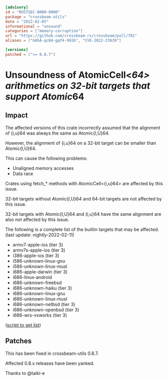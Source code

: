 ```toml
[advisory]
id = "RUSTSEC-0000-0000"
package = "crossbeam-utils"
date = "2022-02-05"
informational = "unsound"
categories = ["memory-corruption"]
url = "https://github.com/crossbeam-rs/crossbeam/pull/781"
aliases = ["GHSA-qc84-gqf4-9926", "CVE-2022-23639"]

[versions]
patched = [">= 0.8.7"]
```

# Unsoundness of AtomicCell<*64> arithmetics on 32-bit targets that support Atomic*64

## Impact

The affected versions of this crate incorrectly assumed that the alignment of {i,u}64 was always the same as Atomic{I,U}64.

However, the alignment of {i,u}64 on a 32-bit target can be smaller than Atomic{I,U}64.

This can cause the following problems:

- Unaligned memory accesses
- Data race

Crates using fetch_* methods with AtomicCell<{i,u}64> are affected by this issue.

32-bit targets without Atomic{I,U}64 and 64-bit targets are not affected by this issue.

32-bit targets with Atomic{I,U}64 and {i,u}64 have the same alignment are also not affected by this issue.

The following is a complete list of the builtin targets that may be affected. (last update: nightly-2022-02-11)

- armv7-apple-ios (tier 3)
- armv7s-apple-ios (tier 3)
- i386-apple-ios (tier 3)
- i586-unknown-linux-gnu
- i586-unknown-linux-musl
- i686-apple-darwin (tier 3)
- i686-linux-android
- i686-unknown-freebsd
- i686-unknown-haiku (tier 3)
- i686-unknown-linux-gnu
- i686-unknown-linux-musl
- i686-unknown-netbsd (tier 3)
- i686-unknown-openbsd (tier 3)
- i686-wrs-vxworks (tier 3)

([script to get list](https://gist.github.com/taiki-e/3c7891e8c5f5e0cbcb44d7396aabfe10))

## Patches

This has been fixed in crossbeam-utils 0.8.7.

Affected 0.8.x releases have been yanked.

Thanks to @taiki-e
